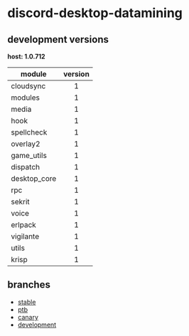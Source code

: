 # discord-desktop-datamining

## development versions

**host: 1.0.712**

| module | version |
| ------ | :-----: |
| cloudsync | 1 |
| modules | 1 |
| media | 1 |
| hook | 1 |
| spellcheck | 1 |
| overlay2 | 1 |
| game_utils | 1 |
| dispatch | 1 |
| desktop_core | 1 |
| rpc | 1 |
| sekrit | 1 |
| voice | 1 |
| erlpack | 1 |
| vigilante | 1 |
| utils | 1 |
| krisp | 1 |

## branches

- [stable](https://github.com/OpenAsar/discord-desktop-datamining/tree/stable)
- [ptb](https://github.com/OpenAsar/discord-desktop-datamining/tree/ptb)
- [canary](https://github.com/OpenAsar/discord-desktop-datamining/tree/canary)
- [development](https://github.com/OpenAsar/discord-desktop-datamining/tree/development)